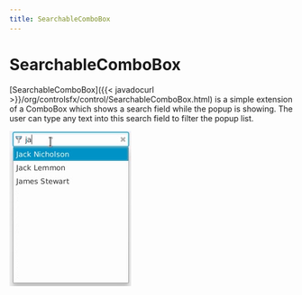 ```yaml
---
title: SearchableComboBox
---
```

# SearchableComboBox

[SearchableComboBox]({{< javadocurl >}}/org/controlsfx/control/SearchableComboBox.html) is a simple extension of a ComboBox which shows a search field while the popup is showing.
The user can type any text into this search field to filter the popup list.

![SearchableComboBox](/images/features/searchable-combo-box.png "A SearchableComboBox Control")